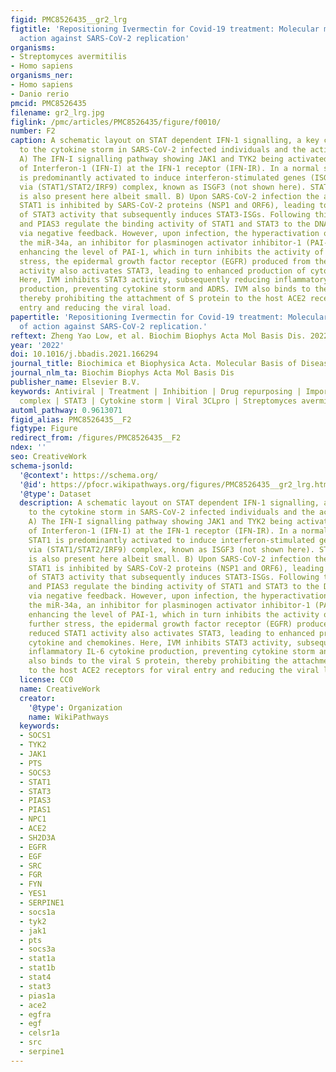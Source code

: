 ```yaml
---
figid: PMC8526435__gr2_lrg
figtitle: 'Repositioning Ivermectin for Covid-19 treatment: Molecular mechanisms of
  action against SARS-CoV-2 replication'
organisms:
- Streptomyces avermitilis
- Homo sapiens
organisms_ner:
- Homo sapiens
- Danio rerio
pmcid: PMC8526435
filename: gr2_lrg.jpg
figlink: /pmc/articles/PMC8526435/figure/f0010/
number: F2
caption: A schematic layout on STAT dependent IFN-1 signalling, a key contributor
  to the cytokine storm in SARS-CoV-2 infected individuals and the action of IVM.
  A) The IFN-I signalling pathway showing JAK1 and TYK2 being activated upon binding
  of Interferon-1 (IFN-I) at the IFN-1 receptor (IFN-IR). In a normal scenario, STAT1
  is predominantly activated to induce interferon-stimulated genes (ISGs)-(STAT1-ISGs)
  via (STAT1/STAT2/IRF9) complex, known as ISGF3 (not shown here). STAT3 activation
  is also present here albeit small. B) Upon SARS-CoV-2 infection the activity of
  STAT1 is inhibited by SARS-CoV-2 proteins (NSP1 and ORF6), leading to the upregulation
  of STAT3 activity that subsequently induces STAT3-ISGs. Following this, the PIAS1
  and PIAS3 regulate the binding activity of STAT1 and STAT3 to the DNA respectively,
  via negative feedback. However, upon infection, the hyperactivation of STAT3 represses
  the miR-34a, an inhibitor for plasminogen activator inhibitor-1 (PAI-1), inadvertently
  enhancing the level of PAI-1, which in turn inhibits the activity of PIAS3. To further
  stress, the epidermal growth factor receptor (EGFR) produced from the reduced STAT1
  activity also activates STAT3, leading to enhanced production of cytokine and chemokines.
  Here, IVM inhibits STAT3 activity, subsequently reducing inflammatory IL-6 cytokine
  production, preventing cytokine storm and ADRS. IVM also binds to the viral S protein,
  thereby prohibiting the attachment of S protein to the host ACE2 receptors for viral
  entry and reducing the viral load.
papertitle: 'Repositioning Ivermectin for Covid-19 treatment: Molecular mechanisms
  of action against SARS-CoV-2 replication.'
reftext: Zheng Yao Low, et al. Biochim Biophys Acta Mol Basis Dis. 2022 Feb 1;1868(2):166294-166294.
year: '2022'
doi: 10.1016/j.bbadis.2021.166294
journal_title: Biochimica et Biophysica Acta. Molecular Basis of Disease
journal_nlm_ta: Biochim Biophys Acta Mol Basis Dis
publisher_name: Elsevier B.V.
keywords: Antiviral | Treatment | Inhibition | Drug repurposing | Importin heterodimer
  complex | STAT3 | Cytokine storm | Viral 3CLpro | Streptomyces avermitilis
automl_pathway: 0.9613071
figid_alias: PMC8526435__F2
figtype: Figure
redirect_from: /figures/PMC8526435__F2
ndex: ''
seo: CreativeWork
schema-jsonld:
  '@context': https://schema.org/
  '@id': https://pfocr.wikipathways.org/figures/PMC8526435__gr2_lrg.html
  '@type': Dataset
  description: A schematic layout on STAT dependent IFN-1 signalling, a key contributor
    to the cytokine storm in SARS-CoV-2 infected individuals and the action of IVM.
    A) The IFN-I signalling pathway showing JAK1 and TYK2 being activated upon binding
    of Interferon-1 (IFN-I) at the IFN-1 receptor (IFN-IR). In a normal scenario,
    STAT1 is predominantly activated to induce interferon-stimulated genes (ISGs)-(STAT1-ISGs)
    via (STAT1/STAT2/IRF9) complex, known as ISGF3 (not shown here). STAT3 activation
    is also present here albeit small. B) Upon SARS-CoV-2 infection the activity of
    STAT1 is inhibited by SARS-CoV-2 proteins (NSP1 and ORF6), leading to the upregulation
    of STAT3 activity that subsequently induces STAT3-ISGs. Following this, the PIAS1
    and PIAS3 regulate the binding activity of STAT1 and STAT3 to the DNA respectively,
    via negative feedback. However, upon infection, the hyperactivation of STAT3 represses
    the miR-34a, an inhibitor for plasminogen activator inhibitor-1 (PAI-1), inadvertently
    enhancing the level of PAI-1, which in turn inhibits the activity of PIAS3. To
    further stress, the epidermal growth factor receptor (EGFR) produced from the
    reduced STAT1 activity also activates STAT3, leading to enhanced production of
    cytokine and chemokines. Here, IVM inhibits STAT3 activity, subsequently reducing
    inflammatory IL-6 cytokine production, preventing cytokine storm and ADRS. IVM
    also binds to the viral S protein, thereby prohibiting the attachment of S protein
    to the host ACE2 receptors for viral entry and reducing the viral load.
  license: CC0
  name: CreativeWork
  creator:
    '@type': Organization
    name: WikiPathways
  keywords:
  - SOCS1
  - TYK2
  - JAK1
  - PTS
  - SOCS3
  - STAT1
  - STAT3
  - PIAS3
  - PIAS1
  - NPC1
  - ACE2
  - SH2D3A
  - EGFR
  - EGF
  - SRC
  - FGR
  - FYN
  - YES1
  - SERPINE1
  - socs1a
  - tyk2
  - jak1
  - pts
  - socs3a
  - stat1a
  - stat1b
  - stat4
  - stat3
  - pias1a
  - ace2
  - egfra
  - egf
  - celsr1a
  - src
  - serpine1
---
```

